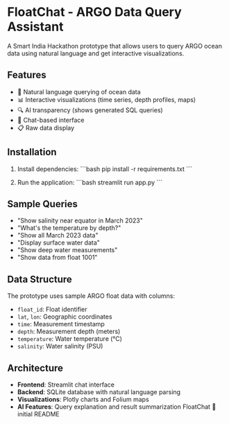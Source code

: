 # FloatChat - ARGO Data Query Assistant

A Smart India Hackathon prototype that allows users to query ARGO ocean data using natural language and get interactive visualizations.

## Features

- 🌊 Natural language querying of ocean data
- 📊 Interactive visualizations (time series, depth profiles, maps)
- 🔍 AI transparency (shows generated SQL queries)
- 💬 Chat-based interface
- 📋 Raw data display

## Installation

1. Install dependencies:
\`\`\`bash
pip install -r requirements.txt
\`\`\`

2. Run the application:
\`\`\`bash
streamlit run app.py
\`\`\`

## Sample Queries

- "Show salinity near equator in March 2023"
- "What's the temperature by depth?"
- "Show all March 2023 data"
- "Display surface water data"
- "Show deep water measurements"
- "Show data from float 1001"

## Data Structure

The prototype uses sample ARGO float data with columns:
- `float_id`: Float identifier
- `lat`, `lon`: Geographic coordinates
- `time`: Measurement timestamp
- `depth`: Measurement depth (meters)
- `temperature`: Water temperature (°C)
- `salinity`: Water salinity (PSU)

## Architecture

- **Frontend**: Streamlit chat interface
- **Backend**: SQLite database with natural language parsing
- **Visualizations**: Plotly charts and Folium maps
- **AI Features**: Query explanation and result summarization
F l o a t C h a t      i n i t i a l   R E A D M E  
 